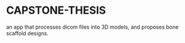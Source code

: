# CAPSTONE-THESIS
an app that processes dicom files into 3D models, and proposes bone scaffold designs.
